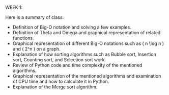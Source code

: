 WEEK 1: 

Here is a summary of class:

- Definition of Big-O notation and solving a few examples.
- Definition of Theta and Omega and graphical representation of related functions.
- Graphical representation of different Big-O notations such as \( n \log n \) and \( 2^n \) on a graph.
- Explanation of how sorting algorithms such as Bubble sort, Insertion sort, Counting sort, and Selection sort work.
- Review of Python code and time complexity of the mentioned algorithms.
- Graphical representation of the mentioned algorithms and examination of CPU time and how to calculate it in Python.
- Explanation of the Merge sort algorithm.

